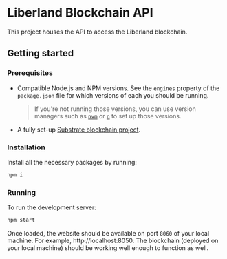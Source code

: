 # Liberland Blockchain API

This project houses the API to access the Liberland blockchain.

## Getting started

### Prerequisites

-   Compatible Node.js and NPM versions. See the `engines` property of the `package.json` file for which versions of each you should be running.
    > If you're not running those versions, you can use version managers such as [`nvm`](https://github.com/nvm-sh/nvm) or [`n`](https://github.com/tj/n) to set up those versions.
-   A fully set-up [Substrate blockchain project](https://github.com/liberland/liberland_substrate).

### Installation

Install all the necessary packages by running:

```bash
npm i
```

### Running

To run the development server:

```bash
npm start
```

Once loaded, the website should be available on port `8060` of your local machine. For example, http://localhost:8050.
The blockchain (deployed on your local machine) should be working well enough to function as well.
